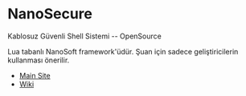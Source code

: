 # NanoSecure
Kablosuz Güvenli Shell Sistemi -- OpenSource

Lua tabanlı NanoSoft framework'üdür.
Şuan için sadece geliştiricilerin kullanması önerilir.

* [Main Site](http://meantcoder.github.io/NanoSecure)
* [Wiki](https://github.com/MeantCoder/NanoSecure/wiki/Anasayfa)

